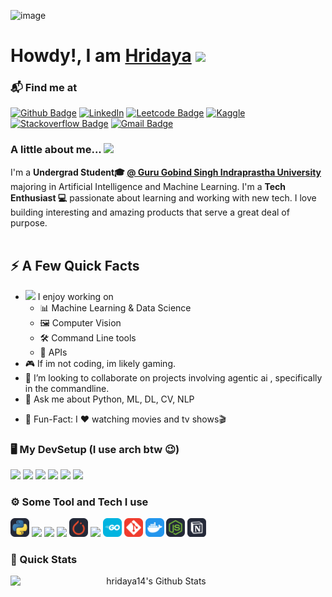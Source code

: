![image](![image](https://github.com/user-attachments/assets/a29db0d5-4343-4435-9f4d-386f94e7cdac)
)
<h1>Howdy!, I am <a href="https://github.com/hridaya14">Hridaya</a> <img height="30px" src="https://emojis.slackmojis.com/emojis/images/1531849430/4246/blob-sunglasses.gif?1531849430"></h1>
</h1>

### 📬 Find me at
[![Github Badge](https://img.shields.io/badge/GitHub-181717.svg?style=for-the-badge&logo=GitHub&logoColor=white)](https://github.com/hridaya14/) 
[![LinkedIn](https://img.shields.io/badge/linkedin-%230077B5.svg?style=for-the-badge&logo=linkedin&logoColor=white)](https://www.linkedin.com/in/hridaya-sharma-55513717b/)
[![Leetcode Badge](https://img.shields.io/badge/LeetCode-000000?style=for-the-badge&logo=LeetCode&logoColor=#d16c06)](https://leetcode.com/ridoo14/)
[![Kaggle](https://img.shields.io/badge/Kaggle-20BEFF?style=for-the-badge&logo=Kaggle&logoColor=white)](https://www.kaggle.com/ridoo14)
[![Stackoverflow Badge](https://img.shields.io/badge/Stack%20Overflow-F58025.svg?style=for-the-badge&logo=Stack-Overflow&logoColor=white)](https://stackoverflow.com/users/19877250/hridaya)
[![Gmail Badge](https://img.shields.io/badge/Gmail-EA4335.svg?style=for-the-badge&logo=Gmail&logoColor=white)](mailto:sharma.hridaya14@gmail.com)


### A little about me...  <img src="https://media.giphy.com/media/VgCDAzcKvsR6OM0uWg/giphy.gif" width="50"> 
I'm a **Undergrad Student🎓 [@ Guru Gobind Singh Indraprastha University](http://ipu.ac.in/)** majoring in Artificial Intelligence and Machine Learning. I'm a **Tech Enthusiast 💻** passionate about learning and working with new tech. I love building interesting and amazing products that serve a great deal of purpose. <br/><br/>

## ⚡️ A Few Quick Facts

<!-- 🔭 I’m currently working as a _ at **[@ _](_)** -->
- <img src="https://media.giphy.com/media/WUlplcMpOCEmTGBtBW/giphy.gif" width="30">  I enjoy working on
  - 📊 Machine Learning & Data Science
  - 🖼 Computer Vision
  - 🛠 Command Line tools
  - 🤖 APIs
- 🎮 If im not coding, im likely gaming.
- 👯 I’m looking to collaborate on projects involving agentic ai , specifically in the commandline.
- 💬 Ask me about Python, ML, DL, CV, NLP
<!-- 📙 Check out my [Resume](https://www.linkedin.com/in/hemanthkollipara/) -->
- 🎉 Fun-Fact: I ❤️ watching movies and tv shows🎬

  
### 🖥️ My DevSetup (I use arch btw 😉)
<img src="https://img.shields.io/badge/nVIDIA-%2376B900.svg?style=for-the-badge&logo=nVIDIA&logoColor=white"> <img src ="https://img.shields.io/badge/Arch_Linux-1793D1?style=for-the-badge&logo=arch-linux&logoColor=white"> <img src="https://img.shields.io/badge/Hyprland-58E1FF.svg?style=for-the-badge&logo=Hyprland&logoColor=black"> <img src="https://img.shields.io/badge/NeoVim-%2357A143.svg?&style=for-the-badge&logo=neovim&logoColor=white"> <img src="https://img.shields.io/badge/tmux-1BB91F.svg?style=for-the-badge&logo=tmux&logoColor=white"> <img src="https://img.shields.io/badge/tidal-00FFFF?style=for-the-badge&logo=tidal&logoColor=black"> 

### ⚙️ Some Tool and Tech I use
<code><img height="30" src="https://github.com/tandpfun/skill-icons/raw/main/icons/Python-Dark.svg"></code>
<code><img height="30" src="https://avatars1.githubusercontent.com/u/5009934?s=200&v=4"></code>
<code><img height="30" src="https://avatars0.githubusercontent.com/u/365630?s=88&v=4"></code>
<code><img height="30" src="https://avatars.githubusercontent.com/u/15658638"></code>
<code><img height="30" src="https://github.com/tandpfun/skill-icons/raw/main/icons/PyTorch-Dark.svg"></code>
<code><img height="30" src="https://avatars.githubusercontent.com/u/34455048"></code>
<code><img height="30" src="https://github.com/tandpfun/skill-icons/raw/main/icons/GoLang.svg"></code>
<code><img height="30" src="https://github.com/tandpfun/skill-icons/raw/main/icons/Git.svg"></code>
<code><img height="30" src="https://github.com/tandpfun/skill-icons/raw/main/icons/Docker.svg"></code>
<code><img height="30" src="https://github.com/tandpfun/skill-icons/raw/main/icons/NodeJS-Dark.svg"></code>
<code><img height="30" src="https://github.com/tandpfun/skill-icons/raw/main/icons/Notion-Dark.svg"></code>


### 🚀 Quick Stats
<p align="center">
<img width="450" align="left" src="https://github-readme-stats-defcon27.vercel.app/api?username=hridaya14&show_icons=true&line_height=21&theme=react" alt="hridaya14's Github Stats" />
</p>
